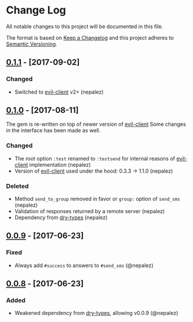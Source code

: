# Change Log

All notable changes to this project will be documented in this file.

The format is based on [Keep a Changelog](http://keepachangelog.com/)
and this project adheres to [Semantic Versioning](http://semver.org/).

## [0.1.1] - [2017-09-02]

### Changed

- Switched to [evil-client] v2+ (nepalez)

## [0.1.0] - [2017-08-11]

The gem is re-written on top of newer version of [evil-client]
Some changes in the interface has been made as well.

### Changed

- The root option `:test` renamed to `:testsend` for internal reasons of [evil-client][evil-client] implementation (nepalez)
- Version of [evil-client][evil-client] used under the hood: 0.3.3 -> 1.1.0 (nepalez)

### Deleted

- Method `send_to_group` removed in favor or `group:` option of `send_sms` (nepalez)
- Validation of responses returned by a remote server (nepalez)
- Dependency from [dry-types][dry-types] (nepalez)

## [0.0.9] - [2017-06-23]

### Fixed
- Always add `#success` to answers to `#send_sms` (@nepalez)

## [0.0.8] - [2017-06-23]

### Added
- Weakened dependency from [dry-types], allowing v0.0.9 (@nepalez)

[evil-client]: https://github.com/evilmartians/evil-client
[dry-types]: https://github.com/dry-rb/dry-types
[0.0.8]: https://github.com/nepalez/sms_aero/compare/v0.0.7...v0.0.8
[0.0.9]: https://github.com/nepalez/sms_aero/compare/v0.0.8...v0.0.9
[0.1.0]: https://github.com/nepalez/sms_aero/compare/v0.0.9...v0.1.0
[0.1.1]: https://github.com/nepalez/sms_aero/compare/v0.1.0...v0.1.1
